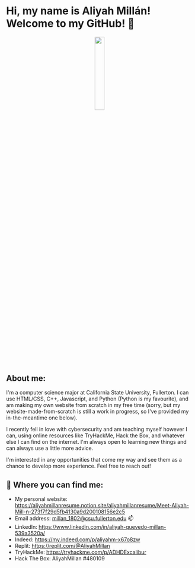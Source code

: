 # Hi, my name is Aliyah Millán! Welcome to my GitHub! 👋
<p align = "center">
<img src="https://media.giphy.com/media/077i6AULCXc0FKTj9s/giphy.gif?cid=ecf05e47frtoe2iq2x1yp1k2947424ne5rgci5h7s2zpc83e&rid=giphy.gif&ct=g" width=22.5% height=22.5%>
</p>

## About me:

I'm a computer science major at California State University, Fullerton. I can use HTML/CSS, C++, Javascript, and Python (Python is my favourite), and am making my own website from scratch in my free time (sorry, but my website-made-from-scratch is still a work in progress, so I've provided my in-the-meantime one below).

I recently fell in love with cybersecurity and am teaching myself however I can, using online resources like TryHackMe, Hack the Box, and whatever else I can find on the internet. I'm always open to learning new things and can always use a little more advice.

I'm interested in any opportunities that come my way and see them as a chance to develop more experience. Feel free to reach out!


## 🔗 Where you can find me:
 - My personal website: https://aliyahmillanresume.notion.site/aliyahmillanresume/Meet-Aliyah-Mill-n-273f7f29d5fb4130a9d200108156e2c5
 - Email address: millan_1802@csu.fullerton.edu 📫
 - LinkedIn: https://www.linkedin.com/in/aliyah-quevedo-millan-539a3520a/ 
 - Indeed: https://my.indeed.com/p/aliyahm-x67o8zw
 - Replit: https://replit.com/@AliyahMillan
 - TryHackMe: https://tryhackme.com/p/ADHDExcalibur
 - Hack The Box: AliyahMillan #480109
 
 
<!--
**AliyahMillan/AliyahMillan** is a ✨ _special_ ✨ repository because its `README.md` (this file) appears on your GitHub profile.

Here are some ideas to get you started:

- 🔭 I’m currently working on ...
- 🌱 I’m currently learning ...
- 👯 I’m looking to collaborate on ...
- 🤔 I’m looking for help with ...
- 💬 Ask me about ...
- 📫 How to reach me: ...
- 😄 Pronouns: ...
- ⚡ Fun fact: ...
-->
